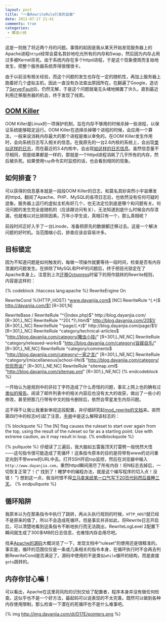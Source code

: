 ```yaml
---
layout: post
title: "一条RewriteRule引发的血案"
date: 2012-07-17 21:41
comments: true
categories: 
 - 雕虫小技
---
```


这是一则拖了将近两个月的问题。事情的起因是我从某天开始发现服务器上的Apache进程`httpd`经常会莫名其妙地吃光所有的内存和Swap，然后因为内存占用过多被Kernel杀死。由于系统内存在多个httpd进程，于是这个现象便周而复始地发生，把整个服务器系统弄得很慢很卡。

由于以前没有相关经验，而这个问题的发生也存在一定的随机性，再加上服务器上跑着好几个虚拟主机，因此一直没有办法查出原因所在。在翻遍了Google，造访了[ServerFault](http://serverfault.com/questions/383291/apache-out-of-memory)后，仍然无解，于是这个问题就毫无头绪地搁置了许久。直到最近利用迁移服务器的机会，终于发现了线索。

<!--more-->

## [OOM Killer](http://linux-mm.org/OOM_Killer)

OOM Killer是Linux的一项保护机制，旨在内存不够用的时候杀掉一些进程，以保证系统能够稳定运行。OOM Killer在选择杀掉哪个进程的时候，会应用一个算法，一般来说消耗内存最大的那个进程是难以幸免的。在OOM Killer发生作用时，会向系统日志写入相关的信息。在我原先的一台2.6内核的系统上，会出现[类似这样的日志](http://pastebin.com/bszy9ahq)，而在最近的3.4内核中，会出现[如这样的日志信息](http://pastebin.com/bAK9rQye)。虽然信息量不尽相同，但是结果都是一样的，那就是一个httpd进程消耗了几乎所有的内存，然后被杀死。如果使用`top`命令实时监控的话，也会看到相同的现象。

## 如何排查？

可以获得的信息基本就是一段段OOM Killer的日志，和莫名其妙突然小宇宙爆发的httpd。翻阅了Apache、PHP、MySQL的各项日志后，也依然没有任何可疑的迹象。服务器上运行的虚拟主机有好几个，也无法定位到底是哪个和问题有关。何况问题的发生完全是随机的（应该跟访问有关），无法知道到底什么时候会内存泄漏，也就难以对比排除因素。万年小学生说，真相只有一个，那么真相呢？

前段时间正好入手了一台Linode，准备把原先的数据都迁移过去。这是一个解决问题的好时机。当范围缩小后，排查应该会容易许多。

## 目标锁定

因为不知道问题是如何触发的，每做一项操作就要等待一段时间，检查是否有内存泄漏的问题发生。在排除了MySQL和PHP的问题后，终于把目光锁定在了Apache本身上。注意到上次[迁移Octopress](http://blog.dayanjia.com/2012/04/migration-to-octopress-from-wordpress/)时留下的用作跳转的Rewrite规则，内容是这样的：

{% codeblock .htaccess lang:apache %}
RewriteEngine On

RewriteCond %{HTTP_HOST} ^www.dayanjia.com$ [NC]
RewriteRule ^(.*)$ http://dayanjia.com/$1 [R=301,N]

RewriteBase /
RewriteRule "^(|index.php)$" http://blog.dayanjia.com/ [R=301,L,NC]
RewriteRule "^20(.*)\.html$" http://blog.dayanjia.com/20$1/ [R=301,L,NC]
RewriteRule "^page/(.*)$" http://blog.dayanjia.com/page/$1/ [R=301,L,NC]
RewriteRule ^category/technical-articles$ "http://blog.dayanjia.com/category/雕虫小技/" [R=301,L,NE,NC]
RewriteRule ^category/released-works$ "http://blog.dayanjia.com/category/自娱自乐/" [R=301,L,NE,NC]
RewriteRule ^category/comments$ "http://blog.dayanjia.com/category/一家之言/" [R=301,L,NE,NC]
RewriteRule ^category/(miscellaneous|school-life)$ "http://blog.dayanjia.com/category/侃侃而谈/" [R=301,L,NE,NC]
RewriteRule ^sitemap.xml$ "http://blog.dayanjia.com/sitemap.xml" [R=301,L,NE,NC]
{% endcodeblock %}

一开始认为是规则中的非拉丁字符造成了什么奇怪的问题，事实上网上也的确有过[类似的报告](http://lists.debian.org/debian-apache/2012/03/msg00036.html)。阅读了邮件列表中的相关内容后也没有太大的收获，做出了一些小的修改，甚至把那几行带有中文的指令删除后，依然会零星发生内存问题。

这不得不让我让我重新审视这段配置，并仔细研究起[mod_rewrite的文档](http://httpd.apache.org/docs/2.2/mod/mod_rewrite.html)来。突然第四行中的标志`N`引起了注意，[手册](http://httpd.apache.org/docs/2.2/rewrite/flags.html#flag_n)中是这么解释该标志的：

{% blockquote %}
The [N] flag causes the ruleset to start over again from the top, using the result of the ruleset so far as a starting point. Use with extreme caution, as it may result in loop.
{% endblockquote %}

{% pullquote %}
仔细读了三遍后，我大脑如五雷轰顶天打雷劈一般恍然大悟——这句指令很可能造成了死循环！这条指令原本的目的是将带有www的访问重定向到不带www的URL中去。打开SSH开启top监控，然后在浏览器中输入`http://www.dayanjia.com`，果然httpd瞬间用尽了所有内存！将N标志去掉后，一切恢复正常了！{" 找到了！睡梦中的编程办法，就是这个编写程序的切入点！没错！ "} 想到这一点，我当时恨不得[立马拿来纸笔一口气写下20页代码然后昏睡三天](http://news.qq.com/a/20120705/000377.htm)。
{% endpullquote %}

## 循环陷阱

我原本以为在那条指令中执行了跳转，再从头执行规则的时候，`HTTP_HOST`就已经不是原来的值了，所以不会造成死循环。但是事实并非如此，将Rewrite日志开启后，可以清楚地看到这条指令不断地执行而无法跳出，RewriteLogLevel 2配置下瞬间就生成了300多MB的日志信息，也难怪内存会用尽吧。

找来[Apache的源码](http://archive.apache.org/dist/httpd/)大概浏览了一下，发现文档中“ruleset”的使用还是很精准的。事实是，循环的范围仅仅是一条或几条相关的指令本身，在循环执行时不会再去判断RewriteCond是否满足了。源码中使用的不是类似`while`循环的结构，而是直接`goto`跳转的。

## 内存你甘心嘛！

可以看出，Apache在这里将风险的识别交给了配置者，程序本身并没有做任何检查。这似乎也不是一个好方法，最起码可以说表现的不太完善。既然可以做到各种内存使用限制，那么检查一下潜在的死循环也不是什么难事吧。

{% img http://img.dayanjia.com/di/D17E/pointers.png %}